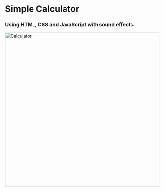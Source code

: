 # Simple Calculator
### Using HTML, CSS and JavaScript with sound effects.

<img src="https://i.ibb.co/NWnMytc/Calculator.png" alt="Calculator" width="500px" height="auto" border="0">

